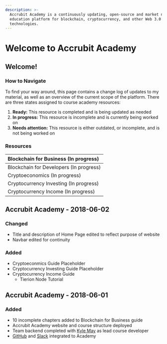 ```yaml
---
description: >-
  Accrubit Academy is a continuously updating, open-source and market neutral
  education platform for blockchain, cryptocurrency, and other Web 3.0
  technologies.
---
```


# Welcome to Accrubit Academy

## Welcome!



### How to Navigate

To find your way around, this page contains a change log of updates to my material, as well as an overview of the current scope of the platform. There are three states assigned to course academy resources:

1. **Ready:** This resource is completed and is being updated as needed
2. **In progress:** This resource is incomplete and is currently being worked on 
3. **Needs attention:** This resource is either outdated, or incomplete, and is not being worked on

### Resources

| Blockchain for Business \(In progress\) |
| :--- |
| Blockchain for Developers \(In progress\) |
| Cryptoeconomics \(In progress\) |
| Cryptocurrency Investing \(In progress\) |
| Cryptocurrency Income \(In progress\) |

## Accrubit Academy - 2018-06-02 <a id="welcome-to-accrubit-academy-2018-06-02"></a>

### Changed <a id="changed"></a>

* Title and description of Home Page edited to reflect purpose of website
* Navbar edited for continuity

### Added

* Cryptoeconmics Guide Placeholder
* Cryptocurrency Investing Guide Placeholder
* Cryptocurrency Income Guide
  * Tierion Node Tutorial

## Accrubit Academy - 2018-06-01 <a id="blockchain-for-business-2018-06-01"></a>

### Added <a id="added"></a>

* 10 incomplete chapters added to Blockchain for Business guide
* Accrubit Academy website and course structure deployed
* Team backend completed with [Kyle May](https://www.linkedin.com/in/kylelmay/) as lead course developer
* ​[GitHub](https://github.com/Accrubit) and [Slack](https://accrubit.slack.com/) integrated to Academy

​  


